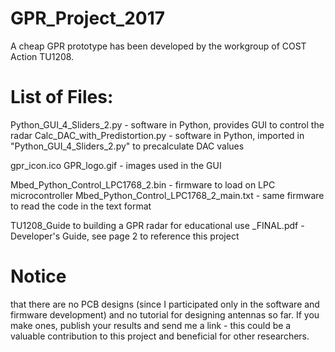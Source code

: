 # GPR_Project_2017
A cheap GPR prototype has been developed by the workgroup of COST Action TU1208.

# List of Files:
Python_GUI_4_Sliders_2.py      - software in Python, provides GUI to control the radar
Calc_DAC_with_Predistortion.py - software in Python, imported in "Python_GUI_4_Sliders_2.py" to precalculate DAC values

gpr_icon.ico
GPR_logo.gif  - images used in the GUI

Mbed_Python_Control_LPC1768_2.bin      - firmware to load on LPC microcontroller
Mbed_Python_Control_LPC1768_2_main.txt - same firmware to read the code in the text format

TU1208_Guide to building a GPR radar for educational use _FINAL.pdf - Developer's Guide, see page 2 to reference this project


# Notice 
that there are no PCB designs (since I participated only in the software and firmware development) and no tutorial for designing antennas so far. If you make ones, publish your results and send me a link - this could be a valuable contribution to this project and beneficial for other researchers.



